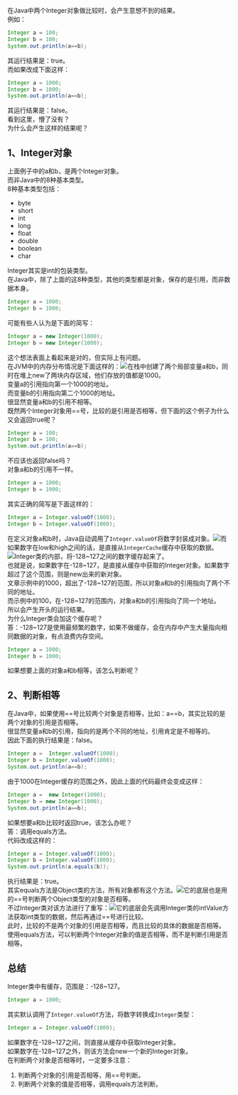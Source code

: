 在Java中两个Integer对象做比较时，会产生意想不到的结果。<br />例如：
```java
Integer a = 100;
Integer b = 100;
System.out.println(a==b);
```
其运行结果是：true。<br />而如果改成下面这样：
```java
Integer a = 1000;
Integer b = 1000;
System.out.println(a==b);
```
其运行结果是：false。<br />看到这里，懵了没有？<br />为什么会产生这样的结果呢？
<a name="ilBH6"></a>
## 1、Integer对象
上面例子中的a和b，是两个Integer对象。<br />而非Java中的8种基本类型。<br />8种基本类型包括：

- byte
- short
- int
- long
- float
- double
- boolean
- char

Integer其实是int的包装类型。<br />在Java中，除了上面的这8种类型，其他的类型都是对象，保存的是引用，而非数据本身。
```java
Integer a = 1000;
Integer b = 1000;
```
可能有些人认为是下面的简写：
```java
Integer a = new Integer(1000);
Integer b = new Integer(1000);
```
这个想法表面上看起来是对的，但实际上有问题。<br />在JVM中的内存分布情况是下面这样的：![](https://cdn.nlark.com/yuque/0/2023/png/396745/1703065404260-85398d78-5d97-4097-a286-8e80070879b1.png#averageHue=%23f5f4f4&clientId=u75c6a545-d82b-4&from=paste&id=u83bb29a5&originHeight=440&originWidth=846&originalType=url&ratio=2.5&rotation=0&showTitle=false&status=done&style=none&taskId=ua142173b-f5c5-491d-9f60-f3a351ff79e&title=)在栈中创建了两个局部变量a和b，同时在堆上new了两块内存区域，他们存放的值都是1000。<br />变量a的引用指向第一个1000的地址。<br />而变量b的引用指向第二个1000的地址。<br />很显然变量a和b的引用不相等。<br />既然两个Integer对象用==号，比较的是引用是否相等，但下面的这个例子为什么又会返回true呢？
```java
Integer a = 100;
Integer b = 100;
System.out.println(a==b);
```
不应该也返回false吗？<br />对象a和b的引用不一样。
```java
Integer a = 1000;
Integer b = 1000;
```
其实正确的简写是下面这样的：
```java
Integer a = Integer.valueOf(1000);
Integer b = Integer.valueOf(1000);
```
在定义对象a和b时，Java自动调用了`Integer.valueOf`将数字封装成对象。![](https://cdn.nlark.com/yuque/0/2023/png/396745/1703065404176-b283084f-7ca0-479c-91a3-e10b31fe1b5d.png#averageHue=%232f2d2b&clientId=u75c6a545-d82b-4&from=paste&id=u2695a661&originHeight=194&originWidth=874&originalType=url&ratio=2.5&rotation=0&showTitle=false&status=done&style=none&taskId=u3ad93354-ad93-462f-ab89-b40218732db&title=)而如果数字在low和high之间的话，是直接从`IntegerCache`缓存中获取的数据。<br />![](https://cdn.nlark.com/yuque/0/2023/png/396745/1703065404236-9722a403-21ba-478d-a3dc-65852869ed80.png#averageHue=%232d2c2b&clientId=u75c6a545-d82b-4&from=paste&id=uc0c4a827&originHeight=1044&originWidth=1080&originalType=url&ratio=2.5&rotation=0&showTitle=false&status=done&style=none&taskId=ue5d14f8b-8715-4b9b-88f8-5ae81ed81ac&title=)Integer类的内部，将-128~127之间的数字缓存起来了。<br />也就是说，如果数字在-128~127，是直接从缓存中获取的Integer对象。如果数字超过了这个范围，则是new出来的新对象。<br />文章示例中的1000，超出了-128~127的范围，所以对象a和b的引用指向了两个不同的地址。<br />而示例中的100，在-128~127的范围内，对象a和b的引用指向了同一个地址。<br />所以会产生开头的运行结果。<br />为什么Integer类会加这个缓存呢？<br />答：-128~127是使用最频繁的数字，如果不做缓存，会在内存中产生大量指向相同数据的对象，有点浪费内存空间。
```java
Integer a = 1000;
Integer b = 1000;
```
如果想要上面的对象a和b相等，该怎么判断呢？
<a name="z2Has"></a>
## 2、判断相等
在Java中，如果使用==号比较两个对象是否相等，比如：a==b，其实比较的是两个对象的引用是否相等。<br />很显然变量a和b的引用，指向的是两个不同的地址，引用肯定是不相等的。<br />因此下面的执行结果是：false。
```java
Integer a =  Integer.valueOf(1000);
Integer b = Integer.valueOf(1000);
System.out.println(a==b);
```
由于1000在Integer缓存的范围之外，因此上面的代码最终会变成这样：
```java
Integer a =  new Integer(1000);
Integer b = new Integer(1000);
System.out.println(a==b);
```
如果想要a和b比较时返回true，该怎么办呢？<br />答：调用equals方法。<br />代码改成这样的：
```java
Integer a = Integer.valueOf(1000);
Integer b = Integer.valueOf(1000);
System.out.println(a.equals(b));
```
执行结果是：true。<br />其实equals方法是Object类的方法，所有对象都有这个方法。![](https://cdn.nlark.com/yuque/0/2023/png/396745/1703065404189-37f319f1-7f9e-47ea-8203-d2ed76377093.png#averageHue=%232e2d2d&clientId=u75c6a545-d82b-4&from=paste&id=u465b63f5&originHeight=705&originWidth=1080&originalType=url&ratio=2.5&rotation=0&showTitle=false&status=done&style=none&taskId=u9031b1ef-9045-4d71-958a-78df0f4d284&title=)它的底层也是用的==号判断两个Object类型的对象是否相等。<br />不过Integer类对该方法进行了重写：![](https://cdn.nlark.com/yuque/0/2023/png/396745/1703065404180-0b8298ad-706f-4ae5-8d20-3ea8ea83602c.png#averageHue=%2369543d&clientId=u75c6a545-d82b-4&from=paste&id=u524717eb&originHeight=629&originWidth=1080&originalType=url&ratio=2.5&rotation=0&showTitle=false&status=done&style=none&taskId=u1a2e44a3-2a61-480a-8c6b-0f3645ca776&title=)它的底层会先调用Integer类的intValue方法获取int类型的数据，然后再通过==号进行比较。<br />此时，比较的不是两个对象的引用是否相等，而且比较的具体的数据是否相等。<br />使用equals方法，可以判断两个Integer对象的值是否相等，而不是判断引用是否相等。
<a name="ctXYF"></a>
## 总结
Integer类中有缓存，范围是：-128~127。
```java
Integer a = 1000;
```
其实默认调用了`Integer.valueOf`方法，将数字转换成`Integer`类型：
```java
Integer a = Integer.valueOf(1000);
```
如果数字在-128~127之间，则直接从缓存中获取Integer对象。<br />如果数字在-128~127之外，则该方法会new一个新的Integer对象。<br />在判断两个对象是否相等时，一定要多注意：

1. 判断两个对象的引用是否相等，用==号判断。
2. 判断两个对象的值是否相等，调用equals方法判断。
